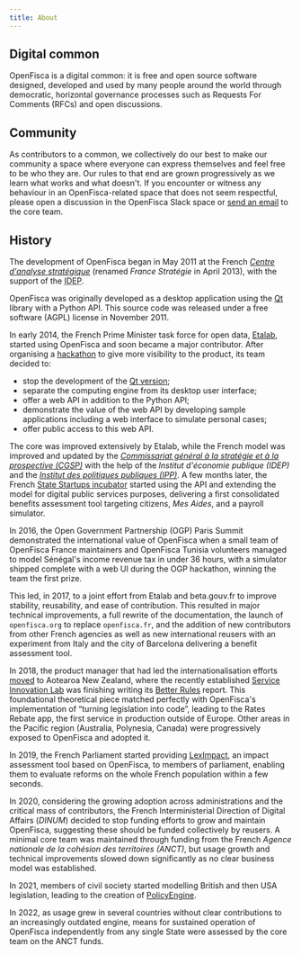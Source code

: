 ```yaml
---
title: About
---
```


## Digital common

OpenFisca is a digital common: it is free and open source software designed, developed and used by many people around the world through democratic, horizontal governance processes such as Requests For Comments (RFCs) and open discussions.

## Community

As contributors to a common, we collectively do our best to make our community a space where everyone can express themselves and feel free to be who they are. Our rules to that end are grown progressively as we learn what works and what doesn't. If you encounter or witness any behaviour in an OpenFisca-related space that does not seem respectful, please open a discussion in the OpenFisca Slack space or [send an email](mailto:contact@openfisca.org?subject=Abuse) to the core team.

## History

The development of OpenFisca began in May 2011 at the French [_Centre d'analyse stratégique_](https://www.strategie.gouv.fr/) (renamed _France Stratégie_ in April 2013), with the support of the <abbr title="Institut d'économie publique">IDEP</abbr>.

OpenFisca was originally developed as a desktop application using the [Qt](https://www.qt.io/) library with a Python API. This source code was released under a free software (AGPL) license in November 2011.

In early 2014, the French Prime Minister task force for open data, [Etalab](https://www.etalab.gouv.fr/), started using OpenFisca and soon became a major contributor. After organising a [hackathon](https://www.eventbrite.fr/e/billets-hackathon-openfisca-10751826001) to give more visibility to the product, its team decided to:

- stop the development of the [Qt version](https://github.com/openfisca/openfisca-qt);
- separate the computing engine from its desktop user interface;
- offer a web API in addition to the Python API;
- demonstrate the value of the web API by developing sample applications including a web interface to simulate personal cases;
- offer public access to this web API.

The core was improved extensively by Etalab, while the French model was improved and updated by the [_Commissariat général à la stratégie et à la prospective (CGSP)_](https://www.strategie.gouv.fr/) with the help of the _Institut d'économie publique (IDEP)_ and the [_Institut des politiques publiques (IPP)_](https://www.ipp.eu/). A few months later, the French [State Startups incubator](https://beta.gouv.fr) started using the API and extending the model for digital public services purposes, delivering a first consolidated benefits assessment tool targeting citizens, _Mes Aides_, and a payroll simulator.

In 2016, the Open Government Partnership (OGP) Paris Summit demonstrated the international value of OpenFisca when a small team of OpenFisca France maintainers and OpenFisca Tunisia volunteers managed to model Sénégal's income revenue tax in under 36 hours, with a simulator shipped complete with a web UI during the OGP hackathon, winning the team the first prize.

This led, in 2017, to a joint effort from Etalab and beta.gouv.fr to improve stability, reusability, and ease of contribution. This resulted in major technical improvements, a full rewrite of the documentation, the launch of `openfisca.org` to replace `openfisca.fr`, and the addition of new contributors from other French agencies as well as new international reusers with an experiment from Italy and the city of Barcelona delivering a benefit assessment tool.

In 2018, the product manager that had led the internationalisation efforts [moved](https://www.digital.govt.nz/blog/labplus-lessons-from-matti-schneider-about-service-innovation-at-french-state-incubator-beta-gouv-fr/) to Aotearoa New Zealand, where the recently established [Service Innovation Lab](https://serviceinnovationlab.github.io/projects/legislation-as-code/) was finishing writing its [Better Rules](https://www.digital.govt.nz/blog/what-is-better-rules/) report. This foundational theoretical piece matched perfectly with OpenFisca's implementation of “turning legislation into code”, leading to the Rates Rebate app, the first service in production outside of Europe. Other areas in the Pacific region (Australia, Polynesia, Canada) were progressively exposed to OpenFisca and adopted it.

In 2019, the French Parliament started providing [LexImpact](https://leximpact.an.fr), an impact assessment tool based on OpenFisca, to members of parliament, enabling them to evaluate reforms on the whole French population within a few seconds.

In 2020, considering the growing adoption across administrations and the critical mass of contributors, the French Interministerial Direction of Digital Affairs (_DINUM_) decided to stop funding efforts to grow and maintain OpenFisca, suggesting these should be funded collectively by reusers. A minimal core team was maintained through funding from the French _Agence nationale de la cohésion des territoires (ANCT)_, but usage growth and technical improvements slowed down significantly as no clear business model was established.

In 2021, members of civil society started modelling British and then USA legislation, leading to the creation of [PolicyEngine](https://policyengine.org).

In 2022, as usage grew in several countries without clear contributions to an increasingly outdated engine, means for sustained operation of OpenFisca independently from any single State were assessed by the core team on the ANCT funds.

